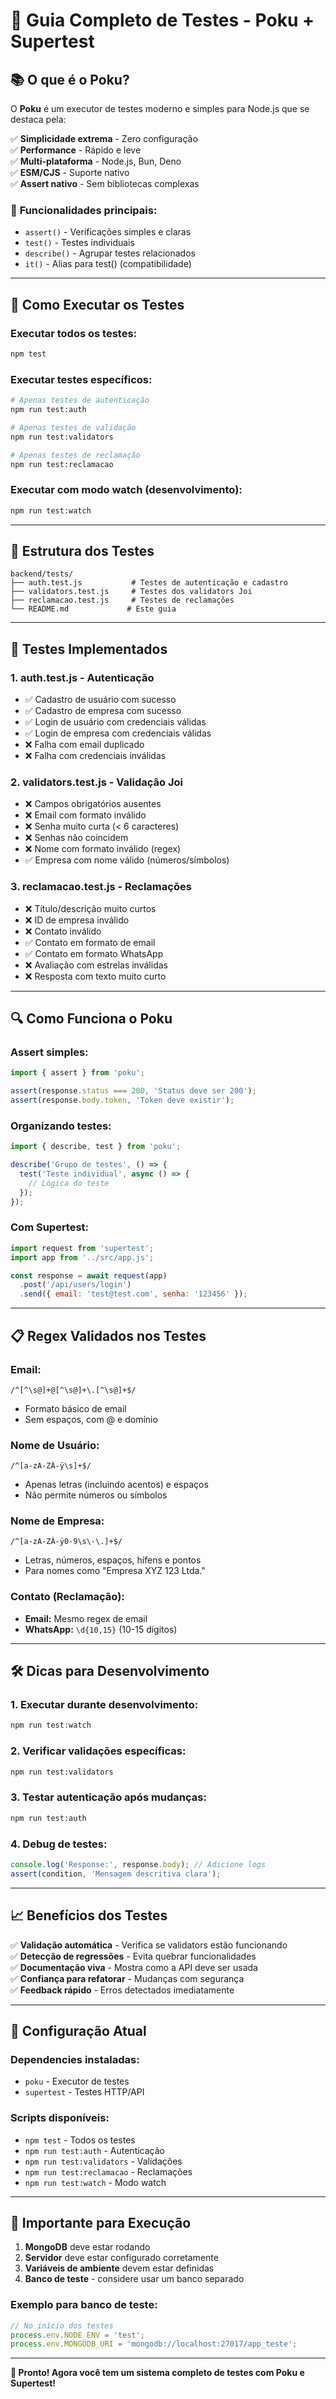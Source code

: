 # 🧪 Guia Completo de Testes - Poku + Supertest

## 📚 **O que é o Poku?**

O **Poku** é um executor de testes moderno e simples para Node.js que se destaca pela:

✅ **Simplicidade extrema** - Zero configuração  
✅ **Performance** - Rápido e leve  
✅ **Multi-plataforma** - Node.js, Bun, Deno  
✅ **ESM/CJS** - Suporte nativo  
✅ **Assert nativo** - Sem bibliotecas complexas

### 🔧 **Funcionalidades principais:**

- `assert()` - Verificações simples e claras
- `test()` - Testes individuais
- `describe()` - Agrupar testes relacionados
- `it()` - Alias para test() (compatibilidade)

---

## 🚀 **Como Executar os Testes**

### **Executar todos os testes:**

```bash
npm test
```

### **Executar testes específicos:**

```bash
# Apenas testes de autenticação
npm run test:auth

# Apenas testes de validação
npm run test:validators

# Apenas testes de reclamação
npm run test:reclamacao
```

### **Executar com modo watch (desenvolvimento):**

```bash
npm run test:watch
```

---

## 📂 **Estrutura dos Testes**

```
backend/tests/
├── auth.test.js           # Testes de autenticação e cadastro
├── validators.test.js     # Testes dos validators Joi
├── reclamacao.test.js     # Testes de reclamações
└── README.md             # Este guia
```

---

## 🧪 **Testes Implementados**

### **1. auth.test.js - Autenticação**

- ✅ Cadastro de usuário com sucesso
- ✅ Cadastro de empresa com sucesso
- ✅ Login de usuário com credenciais válidas
- ✅ Login de empresa com credenciais válidas
- ❌ Falha com email duplicado
- ❌ Falha com credenciais inválidas

### **2. validators.test.js - Validação Joi**

- ❌ Campos obrigatórios ausentes
- ❌ Email com formato inválido
- ❌ Senha muito curta (< 6 caracteres)
- ❌ Senhas não coincidem
- ❌ Nome com formato inválido (regex)
- ✅ Empresa com nome válido (números/símbolos)

### **3. reclamacao.test.js - Reclamações**

- ❌ Título/descrição muito curtos
- ❌ ID de empresa inválido
- ❌ Contato inválido
- ✅ Contato em formato de email
- ✅ Contato em formato WhatsApp
- ❌ Avaliação com estrelas inválidas
- ❌ Resposta com texto muito curto

---

## 🔍 **Como Funciona o Poku**

### **Assert simples:**

```javascript
import { assert } from 'poku';

assert(response.status === 200, 'Status deve ser 200');
assert(response.body.token, 'Token deve existir');
```

### **Organizando testes:**

```javascript
import { describe, test } from 'poku';

describe('Grupo de testes', () => {
  test('Teste individual', async () => {
    // Lógica do teste
  });
});
```

### **Com Supertest:**

```javascript
import request from 'supertest';
import app from '../src/app.js';

const response = await request(app)
  .post('/api/users/login')
  .send({ email: 'test@test.com', senha: '123456' });
```

---

## 📋 **Regex Validados nos Testes**

### **Email:**

`/^[^\s@]+@[^\s@]+\.[^\s@]+$/`

- Formato básico de email
- Sem espaços, com @ e domínio

### **Nome de Usuário:**

`/^[a-zA-ZÀ-ÿ\s]+$/`

- Apenas letras (incluindo acentos) e espaços
- Não permite números ou símbolos

### **Nome de Empresa:**

`/^[a-zA-ZÀ-ÿ0-9\s\-\.]+$/`

- Letras, números, espaços, hífens e pontos
- Para nomes como "Empresa XYZ 123 Ltda."

### **Contato (Reclamação):**

- **Email:** Mesmo regex de email
- **WhatsApp:** `\d{10,15}` (10-15 dígitos)

---

## 🛠️ **Dicas para Desenvolvimento**

### **1. Executar durante desenvolvimento:**

```bash
npm run test:watch
```

### **2. Verificar validações específicas:**

```bash
npm run test:validators
```

### **3. Testar autenticação após mudanças:**

```bash
npm run test:auth
```

### **4. Debug de testes:**

```javascript
console.log('Response:', response.body); // Adicione logs
assert(condition, 'Mensagem descritiva clara');
```

---

## 📈 **Benefícios dos Testes**

✅ **Validação automática** - Verifica se validators estão funcionando  
✅ **Detecção de regressões** - Evita quebrar funcionalidades  
✅ **Documentação viva** - Mostra como a API deve ser usada  
✅ **Confiança para refatorar** - Mudanças com segurança  
✅ **Feedback rápido** - Erros detectados imediatamente

---

## 🔧 **Configuração Atual**

### **Dependencies instaladas:**

- `poku` - Executor de testes
- `supertest` - Testes HTTP/API

### **Scripts disponíveis:**

- `npm test` - Todos os testes
- `npm run test:auth` - Autenticação
- `npm run test:validators` - Validações
- `npm run test:reclamacao` - Reclamações
- `npm run test:watch` - Modo watch

---

## 🚨 **Importante para Execução**

1. **MongoDB** deve estar rodando
2. **Servidor** deve estar configurado corretamente
3. **Variáveis de ambiente** devem estar definidas
4. **Banco de teste** - considere usar um banco separado

### **Exemplo para banco de teste:**

```javascript
// No início dos testes
process.env.NODE_ENV = 'test';
process.env.MONGODB_URI = 'mongodb://localhost:27017/app_teste';
```

---

**🎉 Pronto! Agora você tem um sistema completo de testes com Poku e Supertest!**
